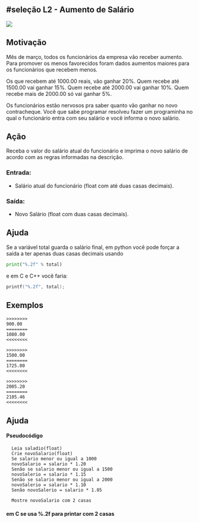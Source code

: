 ## #seleção L2 - Aumento de Salário

[](solver.c)
![](__capa.jpg)

## Motivação

Mês de março, todos os funcionários da empresa vão receber aumento. Para promover os menos favorecidos foram dados aumentos maiores para os funcionários que recebem menos.

Os que recebem até 1000.00 reais, vão ganhar 20%. Quem recebe até 1500.00 vai ganhar 15%. Quem recebe até 2000.00 vai ganhar 10%. Quem recebe mais de 2000.00 só vai ganhar 5%.

Os funcionários estão nervosos pra saber quanto vão ganhar no novo contracheque. Você que sabe programar resolveu fazer um programinha no qual o funcionário entra com seu salário e você informa o novo salário.

## Ação

Receba o valor do salário atual do funcionário e imprima o novo salário de acordo com as regras informadas na descrição.

### Entrada:

* Salário atual do funcionário (float com até duas casas decimais).

### Saída:

* Novo Salário (float com duas casas decimais).

## Ajuda

Se a variável total guarda o salário final, em python você pode forçar a saída a ter apenas duas casas decimais usando

``` python
print("%.2f" % total)
```

e em C e C++ você faria:

```C
printf("%.2f", total);
```

## Exemplos

```
>>>>>>>>
900.00
========
1080.00
<<<<<<<<

>>>>>>>>
1500.00
========
1725.00
<<<<<<<<

>>>>>>>>
2005.20
========
2105.46
<<<<<<<<
```

## Ajuda

#### Pseudocódigo
```
  Leia saladio(float)
  Crie novoSalario(float)
  Se salario menor ou igual a 1000
  novoSalario = salario * 1.20
  Senão se salario menor ou igual a 1500
  novoSalerio = salario * 1.15
  Senão se salario menor ou igual a 2000
  novoSalerio = salario * 1.10
  Senão novoSalerio = salario * 1.05
  
  Mostre novoSalario com 2 casas
```
#### em C se usa %.2f para printar com 2 casas